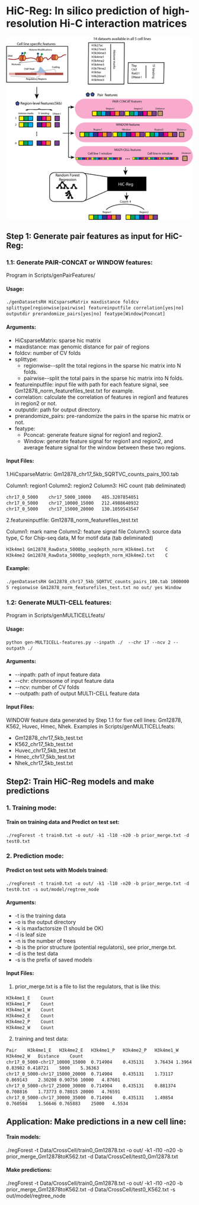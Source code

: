 # HiC-Reg: In silico prediction of high-resolution Hi-C interaction matrices
![GitHub Logo](/Images/HiC-Reg.png)


## Step 1: Generate pair features as input for HiC-Reg:
### 1.1: Generate PAIR-CONCAT or WINDOW features:
Program in Scripts/genPairFeatures/

#### Usage:
```
./genDatasetsRH HiCsparseMatrix maxdistance foldcv splittype[regionwise|pairwise] featureinputfile correlation[yes|no] outputdir prerandomize_pairs[yes|no] featype[Window|Pconcat]
```

#### Arguments:
- HiCsparseMatrix: sparse hic matrix
- maxdistance: max genomic distance for pair of regions
- foldcv: number of CV folds
- splittype: 
  - regionwise--split the total regions in the sparse hic matrix into N folds. 
  - pairwise--split the total pairs in the sparse hic matrix into N folds.
- featureinputfile: input file with path for each feature signal, see Gm12878_norm_featurefiles_test.txt for example.
- correlation: calculate the correlation of features in region1 and features in region2 or not.
- outputdir: path for output directory.
- prerandomize_pairs: pre-randomize the pairs in the sparse hic matrix or not.
- featype: 
  - Pconcat: generate feature signal for region1 and region2. 
  - Window: generate feature signal for region1 and region2, and average feature signal for the window between these two regions. 

#### Input Files:
1.HiCsparseMatrix: Gm12878_chr17_5kb_SQRTVC_counts_pairs_100.tab

Column1: region1 Column2: region2 Column3: HiC count (tab deliminated)
```
chr17_0_5000	chr17_5000_10000	485.3207854051
chr17_0_5000	chr17_10000_15000	212.4988640932
chr17_0_5000	chr17_15000_20000	130.1059543547
```
2.featureinputfile: Gm12878_norm_featurefiles_test.txt

Column1: mark name Column2: feature signal file Column3: source data type, C for Chip-seq data, M for motif data (tab deliminated)
```
H3k4me1	Gm12878_RawData_5000bp_seqdepth_norm_H3k4me1.txt	C
H3k4me2	Gm12878_RawData_5000bp_seqdepth_norm_H3k4me2.txt	C
```

#### Example: 
```
./genDatasetsRH Gm12878_chr17_5kb_SQRTVC_counts_pairs_100.tab 1000000 5 regionwise Gm12878_norm_featurefiles_test.txt no out/ yes Window
```

### 1.2: Generate MULTI-CELL features:
Program in Scripts/genMULTICELLfeats/
#### Usage:
```
python gen-MULTICELL-features.py --inpath ./  --chr 17 --ncv 2 --outpath ./
```
#### Arguments:
- --inpath: path of input feature data
- --chr: chromosome of input feature data
- --ncv: number of CV folds
- --outpath: path of output MULTI-CELL feature data

#### Input Files:
WINDOW feature data generated by Step 1.1 for five cell lines: Gm12878, K562, Huvec, Hmec, Nhek. Examples in Scripts/genMULTICELLfeats:
- Gm12878_chr17_5kb_test.txt
- K562_chr17_5kb_test.txt
- Huvec_chr17_5kb_test.txt
- Hmec_chr17_5kb_test.txt
- Nhek_chr17_5kb_test.txt



## Step2: Train HiC-Reg models and make predictions
### 1. Training mode:
#### Train on training data and Predict on test set:
```
./regForest -t train0.txt -o out/ -k1 -l10 -n20 -b prior_merge.txt -d test0.txt
```
### 2. Prediction mode:
#### Predict on test sets with Models trained:
```
./regForest -t train0.txt -o out/ -k1 -l10 -n20 -b prior_merge.txt -d test0.txt -s out/model/regtree_node
```
#### Arguments:
- -t is the training data
- -o is the output directory
- -k is maxfactorsize (1 should be OK)
- -l is leaf size
- -n is the number of trees
- -b is the prior structure (potential regulators), see prior_merge.txt.
- -d is the test data
- -s is the prefix of saved models

#### Input Files:
1. prior_merge.txt is a file to list the regulators, that is like this:
```
H3k4me1_E    Count
H3k4me1_P    Count
H3k4me1_W    Count
H3k4me2_E    Count
H3k4me2_P    Count
H3k4me2_W    Count
```
2. training and test data:
```
Pair	H3k4me1_E	H3k4me2_E	H3k4me1_P	H3k4me2_P	H3k4me1_W	H3k4me2_W	Distance	Count
chr17_0_5000-chr17_10000_15000	0.714904	0.435131	3.76434	1.3964	0.83982	0.418721	5000	5.36363
chr17_0_5000-chr17_15000_20000	0.714904	0.435131	1.73117	0.869143	2.30208	0.90756	10000	4.87601
chr17_0_5000-chr17_25000_30000	0.714904	0.435131	0.881374	0.708816	1.73773	0.78015	20000	4.76591
chr17_0_5000-chr17_30000_35000	0.714904	0.435131	1.49854	0.760584	1.56646	0.765883	25000	4.5534
```


## Application: Make predictions in a new cell line:
#### Train models:
./regForest -t Data/CrossCell/train0_Gm12878.txt -o out/ -k1 -l10 -n20 -b prior_merge_Gm12878toK562.txt -d Data/CrossCell/test0_Gm12878.txt 

#### Make predictions:
./regForest -t Data/CrossCell/train0_Gm12878.txt -o out/ -k1 -l10 -n20 -b prior_merge_Gm12878toK562.txt -d Data/CrossCell/test0_K562.txt -s out/model/regtree_node





